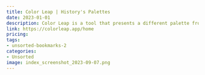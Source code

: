 ```yaml
---
title: Color Leap | History's Palettes
date: 2023-01-01
description: Color Leap is a tool that presents a different palette from history every day, allowing you to browse, search, and explore color schemes used throughout history by artists, designers, and architects.
link: https://colorleap.app/home
pricing: 
tags: 
- unsorted-bookmarks-2 
categories: 
- Unsorted 
image: index_screenshot_2023-09-07.png
---
```

